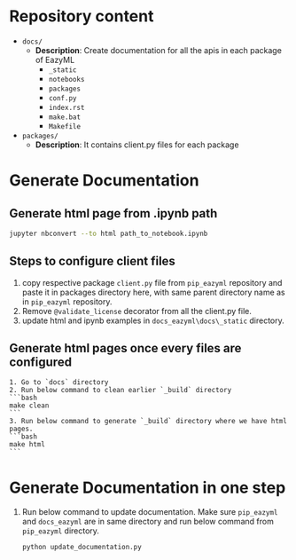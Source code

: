 # Repository content

- `docs/`  
    - **Description**: Create documentation for all the apis in each package of EazyML
        - `_static`
        - `notebooks`
        - `packages`
        - `conf.py`
        - `index.rst`
        - `make.bat`
        - `Makefile`
- `packages/`  
    - **Description**: It contains client.py files for each package


# Generate Documentation

## Generate html page from .ipynb path
```bash
jupyter nbconvert --to html path_to_notebook.ipynb
```

## Steps to configure client files
1. copy respective package `client.py` file from `pip_eazyml` repository and paste it in packages directory here, with same parent directory name as in `pip_eazyml` repository.
2. Remove `@validate_license` decorator from all the client.py file.
3. update html and ipynb examples in `docs_eazyml\docs\_static` directory.

## Generate html pages once every files are configured
    1. Go to `docs` directory
    2. Run below command to clean earlier `_build` directory
    ```bash
    make clean
    ```
    3. Run below command to generate `_build` directory where we have html pages.
    ```bash
    make html
    ```

# Generate Documentation in one step

1. Run below command to update documentation. Make sure `pip_eazyml` and `docs_eazyml` are in same directory and run below command from `pip_eazyml` directory.

    ```bash
    python update_documentation.py
    ```


